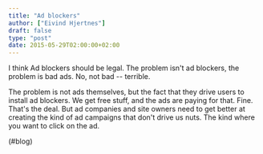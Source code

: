 ```yaml
---
title: "Ad blockers"
author: ["Eivind Hjertnes"]
draft: false
type: "post"
date: 2015-05-29T02:00:00+02:00
---
```


I think Ad blockers should be legal. The problem isn't ad blockers, the
problem is bad ads. No, not bad -- terrible.

The problem is not ads themselves, but the fact that they drive users to
install ad blockers. We get free stuff, and the ads are paying for that.
Fine. That's the deal. But ad companies and site owners need to get
better at creating the kind of ad campaigns that don't drive us nuts.
The kind where you want to click on the ad.

(#blog)
